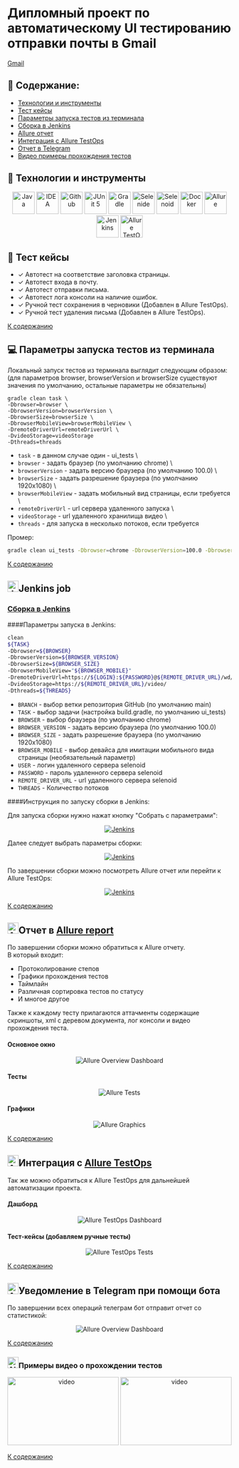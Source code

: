 # Дипломный проект по автоматическому UI тестированию отправки почты в Gmail
<a target="_blank" href="https://mail.google.com/mail">Gmail</a>

## :pushpin: Содержание:

- [Технологии и инструменты](#rocket-технологии-и-инструменты)
- [Тест кейсы](#scroll-тест-кейсы)
- [Параметры запуска тестов из терминала](#computer-параметры-запуска-тестов-из-терминала)
- [Сборка в Jenkins](#jenkins-job)
- [Allure отчет](#отчет-в-allure-report)
- [Интеграция с Allure TestOps](#интеграция-с-allure-testops)
- [Отчет в Telegram](#уведомление-в-telegram-при-помощи-бота)
- [Видео примеры прохождения тестов](#примеры-видео-о-прохождении-тестов)

## :rocket: Технологии и инструменты

<p align="center">
<a href="https://www.java.com/"><img src="images/logos/Java.svg" width="50" height="50"  alt="Java"/></a>
<a href="https://www.jetbrains.com/idea/"><img src="images/logos/Intelij_IDEA.svg" width="50" height="50"  alt="IDEA"/></a>
<a href="https://github.com/"><img src="images/logos/Github.svg" width="50" height="50"  alt="Github"/></a>
<a href="https://junit.org/junit5/"><img src="images/logos/JUnit5.svg" width="50" height="50"  alt="JUnit 5"/></a>
<a href="https://gradle.org/"><img src="images/logos/Gradle.svg" width="50" height="50"  alt="Gradle"/></a>
<a href="https://selenide.org/"><img src="images/logos/Selenide.svg" width="50" height="50"  alt="Selenide"/></a>
<a href="https://aerokube.com/selenoid/"><img src="images/logos/Selenoid.svg" width="50" height="50"  alt="Selenoid"/></a>
<a href="https://www.docker.com/"><img src="images/logos/Docker.svg" width="50" height="50"  alt="Docker"/></a>
<a href="https://github.com/allure-framework/allure2"><img src="images/logos/Allure_Report.svg" width="50" height="50"  alt="Allure"/></a>
<a href="https://www.jenkins.io/"><img src="images/logos/Jenkins.svg" width="50" height="50"  alt="Jenkins"/></a>
<a href="https://qameta.io/"><img src="images/logos/Allure_EE.svg" width="50" height="50"  alt="Allure TestOps"/></a>
</p>

## :scroll: Тест кейсы

- ✓ Автотест на соответствие заголовка страницы.
- ✓ Автотест входа в почту.
- ✓ Автотест отправки письма.
- ✓ Автотест лога консоли на наличие ошибок.
- ✓ Ручной тест сохранения в черновики (Добавлен в Allure TestOps).
- ✓ Ручной тест удаления письма (Добавлен в Allure TestOps).

[К содержанию](#pushpin-содержание)

## :computer: Параметры запуска тестов из терминала

Локальный запуск тестов из терминала выглядит следующим образом: \
(для параметров browser, browserVersion и browserSize существуют значения по умолчанию, остальные параметры не обязательны)
```
gradle clean task \
-Dbrowser=browser \
-DbrowserVersion=browserVersion \
-DbrowserSize=browserSize \
-DbrowserMobileView=browserMobileView \
-DremoteDriverUrl=remoteDriverUrl \
-DvideoStorage=videoStorage
-Dthreads=threads
```
- ```task``` - в данном случае один - ui_tests \
- ```browser``` - задать браузер (по умолчанию chrome) \
- ```browserVersion``` - задать версию браузера (по умолчанию 100.0) \
- ```browserSize``` - задать разрешение браузера (по умолчанию 1920x1080) \
- ```browserMobileView``` - задать мобильный вид страницы, если требуется \
- ```remoteDriverUrl``` - url сервера удаленного запуска \
- ```videoStorage``` - url удаленного хранилища видео \
- ```threads``` - для запуска в несколько потоков, если требуется

Промер:
```bash
gradle clean ui_tests -Dbrowser=chrome -DbrowserVersion=100.0 -DbrowserSize=1920x1080
```

[К содержанию](#pushpin-содержание)

## <img src="images/logos/Jenkins.svg" width="25" height="25"  alt="Jenkins"/></a>Jenkins job
### <a target="_blank" href="https://jenkins.autotests.cloud/job/berezkindv_diploma_ui_tests_project/">Сборка в Jenkins</a>

####Параметры запуска в Jenkins:
```bash
clean
${TASK}
-Dbrowser=${BROWSER}
-DbrowserVersion=${BROWSER_VERSION}
-DbrowserSize=${BROWSER_SIZE}
-DbrowserMobileView="${BROWSER_MOBILE}"
-DremoteDriverUrl=https://${LOGIN}:${PASSWORD}@${REMOTE_DRIVER_URL}/wd/hub/
-DvideoStorage=https://${REMOTE_DRIVER_URL}/video/
-Dthreads=${THREADS}
```

- ```BRANCH``` - выбор ветки репозитория GitHub (по умолчанию main)
- ```TASK``` - выбор задачи (настройка build.gradle, по умолчанию ui_tests)
- ```BROWSER``` - выбор браузера (по умолчанию chrome)
- ```BROWSER_VERSION``` - задать версию браузера (по умолчанию 100.0)
- ```BROWSER_SIZE``` - задать разрешение браузера (по умолчанию 1920x1080)
- ```BROWSER_MOBILE``` - выбор девайса для имитации мобильного вида страницы (необязательный параметр)
- ```USER``` - логин удаленного сервера selenoid
- ```PASSWORD``` - пароль удаленного сервера selenoid
- ```REMOTE_DRIVER_URL``` - url удаленного сервера selenoid
- ```THREADS``` - Количество потоков

####Инструкция по запуску сборки в Jenkins:

Для запуска сборки нужно нажат кнопку "Собрать с параметрами":
<p align="center">
<a href="https://jenkins.autotests.cloud/job/berezkindv_diploma_ui_tests_project/"><img src="images/screenshots/jenkins_job_run.jpg" alt="Jenkins"/></a>
</p>

Далее следует выбрать параметры сборки:
<p align="center">
<a href="https://jenkins.autotests.cloud/job/berezkindv_diploma_ui_tests_project/"><img src="images/screenshots/jenkins_job_parameters.jpg" alt="Jenkins"/></a>
</p>

По завершении сборки можно посмотреть Allure отчет или перейти к Allure TestOps:
<p align="center">
<a href="https://jenkins.autotests.cloud/job/berezkindv_diploma_ui_tests_project/"><img src="images/screenshots/jenkins_job_notifications.jpg" alt="Jenkins"/></a>
</p>


[К содержанию](#pushpin-содержание)

## <img src="images/logos/Allure_Report.svg" width="25" height="25"  alt="Allure"/></a>Отчет в <a target="_blank" href="https://jenkins.autotests.cloud/job/berezkindv_diploma_ui_tests_project/10/allure/">Allure report</a>

По завершении сборки можно обратиться к Allure отчету. \
В который входит:
- Протоколирование степов
- Графики прохождения тестов
- Таймлайн
- Различная сортировка тестов по статусу
- И многое другое

Также к каждому тесту прилагаются аттачменты содержащие скриншоты, xml с деревом документа, лог консоли и видео прохождения теста.

#### Основное окно

<p align="center">
<img title="Allure Overview Dashboard" src="images/screenshots/allure_report_dashboard.png">
</p>

#### Тесты

<p align="center">
<img title="Allure Tests" src="images/screenshots/allure_report_tests.png">
</p>

#### Графики

<p align="center">
<img title="Allure Graphics" src="images/screenshots/allure_report_graphs.png">
</p>

[К содержанию](#pushpin-содержание)

## <img src="images/logos/Allure_EE.svg" width="25" height="25"  alt="Allure"/></a>Интеграция с <a target="_blank" href="https://allure.autotests.cloud/launch/12018">Allure TestOps</a>

Так же можно обратиться к Allure TestOps для дальнейшей автоматизации проекта.

#### Дашборд

<p align="center">
<img title="Allure TestOps Dashboard" src="images/screenshots/testops_dashboard.png">
</p>

#### Тест-кейсы (добавляем ручные тесты)

<p align="center">
<img title="Allure TestOps Tests" src="images/screenshots/testops_added_manual_tests.jpg">
</p>

[К содержанию](#pushpin-содержание)

## <img src="images/logos/Telegram.svg" width="25" height="25"  alt="Allure"/></a>Уведомление в Telegram при помощи бота
По завершении всех операций телеграм бот отправит отчет со статистикой:
<p align="center">
<img title="Allure Overview Dashboard" src="images/screenshots/telegram_bot.png">
</p>

[К содержанию](#pushpin-содержание)

### <img src="images/logos/Selenoid.svg" width="25" height="25"  alt="Allure"/></a>Примеры видео о прохождении тестов

<p align="center">
<img title="Selenoid Video" src="images/screenshots/video_logintest.gif" width="250" height="153"  alt="video"> <img title="Selenoid Video" src="images/screenshots/video_sendmailtest.gif" width="250" height="153"  alt="video">
</p>

[К содержанию](#pushpin-содержание)